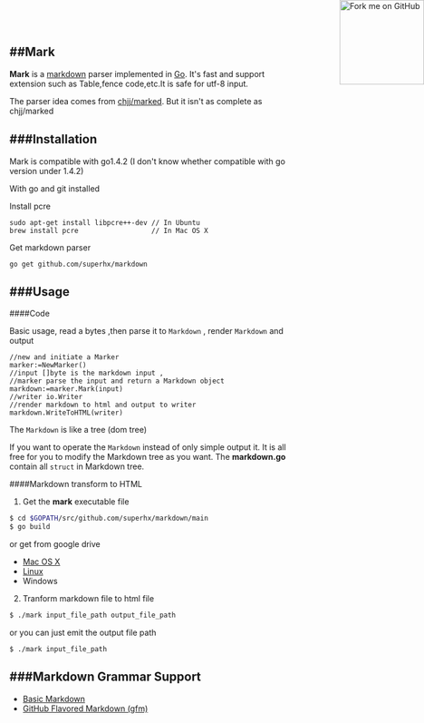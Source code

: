 ##Mark
---
**Mark** is a [markdown](http://daringfireball.net/projects/markdown/syntax) parser implemented in [Go](http://golang.org/). It's fast and support extension such as Table,fence code,etc.It is safe for utf-8 input.

The parser idea comes from [chjj/marked](https://github.com/chjj/marked). But it isn't as complete as chjj/marked

###Installation
---
Mark is compatible with go1.4.2 (I don't know whether compatible with go version under 1.4.2)

With go and git installed

Install pcre
```
sudo apt-get install libpcre++-dev // In Ubuntu
brew install pcre				   // In Mac OS X
```
Get markdown parser

``` golang
go get github.com/superhx/markdown
```
###Usage
---
####Code

Basic usage, read a bytes ,then parse it to `Markdown` , render `Markdown` and output
``` golang
//new and initiate a Marker
marker:=NewMarker()
//input []byte is the markdown input ,
//marker parse the input and return a Markdown object
markdown:=marker.Mark(input)
//writer io.Writer
//render markdown to html and output to writer
markdown.WriteToHTML(writer)
```
The `Markdown` is like a tree (dom tree)

If you want to operate the `Markdown` instead of only simple output it. It is all free for you to modify the Markdown tree as you want. The **markdown.go** contain all `struct` in Markdown tree.

####Markdown transform to HTML

1. Get the **mark** executable file
``` sh
$ cd $GOPATH/src/github.com/superhx/markdown/main
$ go build
```
 or get from google drive
  - [Mac OS X](https://drive.google.com/file/d/0B3wRzs_xbfwQWUt0OEZOMjdjd1U/view?usp=sharing)
  - [Linux](https://drive.google.com/file/d/0B3wRzs_xbfwQTjFCS0M4YTZ5SVE/view?usp=sharing)
  - Windows

2. Tranform markdown file to html file
``` sh
$ ./mark input_file_path output_file_path
```
or you can just emit the output file path
```
$ ./mark input_file_path
```

###Markdown Grammar Support
---
- [Basic Markdown](http://daringfireball.net/projects/markdown/syntax)
- [GitHub Flavored Markdown (gfm)](https://help.github.com/articles/github-flavored-markdown/)


<div><a href="https://github.com/superhx/markdown"><img style="position: absolute; top: 0; right: 0; border: 0; width: 149px; height: 149px;" src="http://aral.github.com/fork-me-on-github-retina-ribbons/right-graphite@2x.png" alt="Fork me on GitHub"></a></div>
